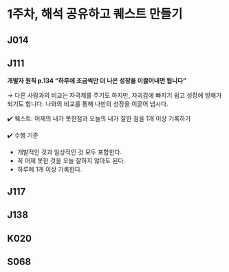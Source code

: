 # 1주차, 해석 공유하고 퀘스트 만들기

## J014 

## J111 
**개발자 원칙 p.134 “하루에 조금씩만 더 나은 성장을 이끌어내면 됩니다”**
    
→ 다른 사람과의 비교는 자극제를 주기도 하지만, 자괴감에 빠지기 쉽고 성장에 방해가 되기도 합니다. 나와의 비교를 통해 나만의 성장을 이끌어 냅시다.
    
✔️ 퀘스트: 어제의 내가 못한점과 오늘의 내가 잘한 점을 1개 이상 기록하기
    
✔️ 수행 기준
    
  - 개발적인 것과 일상적인 것 모두 포함한다.
  - 꼭 어제 못한 것을 오늘 잘하지 않아도 된다.
- 하루에 1개 이상 기록한다.
## J117 

## J138 

## K020 

## S068 
